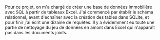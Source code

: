 Pour ce projet, on m'a chargé de créer une base de données immobilière avec SQL à partir de tableaux Excel.
J'ai commencé par établir le schéma relationnel, avant d'echaîner avec la création des tables dans SQLite, et pour finir j'ai écrit une dizaine de requêtes.
Il y a évidemment eu toute une partie de nettoyage du jeu de données en amont dans Excel qui n'apparaît pas dans les documents joints.
